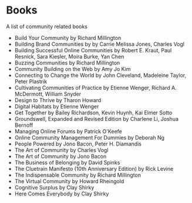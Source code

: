 # Books

A list of community related books

- Build Your Community by Richard Millington
- Building Brand Communities by by Carrie Melissa Jones, Charles Vogl
- Building Successful Online Communities by Robert E. Kraut, Paul Resnick, Sara Kiesler, Moira Burke, Yan Chen
- Buzzing Communities by Richard Millington
- Community Building on the Web by Amy Jo Kim
- Connecting to Change the World by John Cleveland, Madeleine Taylor, Peter Plastrik
- Cultivating Communities of Practice by Etienne Wenger, Richard A. McDermott, William Snyder
- Design to Thrive by Tharon Howard
- Digital Habitats by Etienne Wenger
- Get Together by Bailey Richardson, Kevin Huynh, Kai Elmer Sotto
- Groundswell, Expanded and Revised Edition by Charlene Li, Joshua Bernoff
- Managing Online Forums by Patrick O'Keefe
- Online Community Management For Dummies by Deborah Ng
- People Powered by Jono Bacon, Peter H. Diamandis
- The Art of Community by Charles Vogl
- The Art of Community by Jono Bacon
- The Business of Belonging by David Spinks
- The Cluetrain Manifesto (10th Anniversary Edition) by Rick Levine
- The Indispensable Community by Richard Millington
- The Virtual Community by Howard Rheingold 
- Cognitive Surplus by Clay Shirky
- Here Comes Everybody by Clay Shirky
